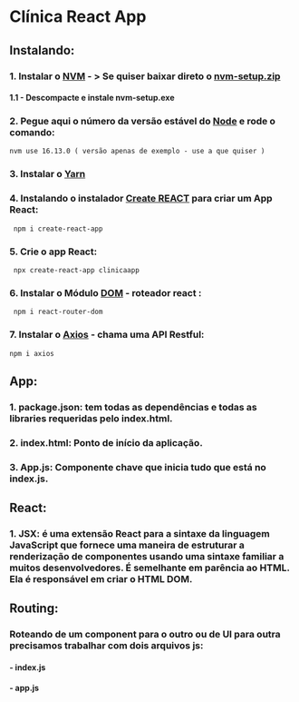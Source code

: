 # Clínica React App
## Instalando:
### 1. Instalar o [NVM](https://github.com/coreybutler/nvm-windows/releases) - > Se quiser baixar direto o [nvm-setup.zip](https://github.com/coreybutler/nvm-windows/releases/download/1.1.9/nvm-setup.zip)
#### 1.1 - Descompacte e instale nvm-setup.exe
### 2. Pegue aqui o número da versão estável do [Node](https://nodejs.org/) e rode o comando:
````
nvm use 16.13.0 ( versão apenas de exemplo - use a que quiser )
````
### 3. Instalar o [Yarn](https://classic.yarnpkg.com/lang/en/docs/install/#windows-stable)
### 4. Instalando o instalador [Create REACT](https://www.npmjs.com/package/create-react-app) para criar um App React:
````
 npm i create-react-app
 ````
### 5. Crie o app React:
````
 npx create-react-app clinicaapp
 ````
### 6. Instalar o Módulo [DOM](https://www.npmjs.com/package/react-router-dom) - roteador react :
````
 npm i react-router-dom
 ````
### 7. Instalar o [Axios](https://www.npmjs.com/package/axios) - chama uma API Restful:
````
npm i axios
````

## App:
### 1. package.json: tem todas as dependências e todas as libraries requeridas pelo index.html.
### 2. index.html: Ponto de início da aplicação.
### 3. App.js: Componente chave que inicia tudo que está no index.js.

## React:
### 1. JSX: é uma extensão React para a sintaxe da linguagem JavaScript que fornece uma maneira de estruturar a renderização de componentes usando uma sintaxe familiar a muitos desenvolvedores. É semelhante em parência ao HTML. Ela é responsável em criar o HTML DOM.

## Routing:
### Roteando de um component para o outro ou de UI para outra precisamos trabalhar com dois arquivos js:
#### - index.js
#### - app.js
